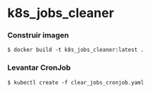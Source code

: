 # k8s_jobs_cleaner

### Construir imagen

~~~
$ docker build -t k8s_jobs_cleaner:latest .
~~~

### Levantar CronJob

~~~
$ kubectl create -f clear_jobs_cronjob.yaml
~~~
